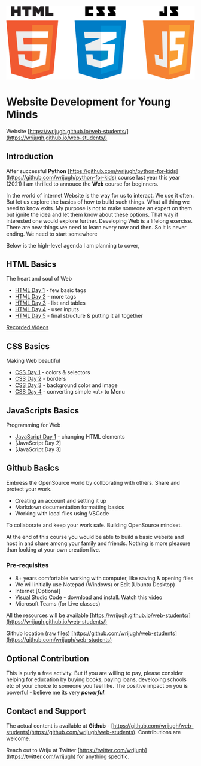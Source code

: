 ![HTMLCSSJS](html5-css-js-logo.png)

# Website Development for Young Minds

Website [https://wrijugh.github.io/web-students/](https://wrijugh.github.io/web-students/)

## Introduction

After successful **Python** [https://github.com/wrijugh/python-for-kids](https://github.com/wrijugh/python-for-kids) course last year this year (2021) I am thrilled to annouce the **Web** course for beginners.

<!-- I dedicate this to my father, who was a legendary teacher and lives in the hearts of many thousands of students worldwide. He was a lifelong passionate teacher. *I miss him dearly*. -->

In the world of internet Website is the way for us to interact. We use it often. But let us explore the basics of how to build such things. What all thing we need to know exits. My purpose is not to make someone an expert on them but ignite the idea and let them know about these options. That way if interested one would explore further. Developing Web is a lifelong exercise. There are new things we need to learn every now and then. So it is never ending. We need to start somewhere

Below is the high-level agenda I am planning to cover,

## HTML Basics

The heart and soul of Web

- [HTML Day 1](html/01-html-day-01.md) - few basic tags
- [HTML Day 2](html/02-html-day-02.md) - more tags
- [HTML Day 3](html/03-html-day-03.md) - list and tables
- [HTML Day 4](html/04-html-day-04.md) - user inputs
- [HTML Day 5](html/05-html-day-05.md) - final structure & putting it all together

[Recorded Videos](recorded.md)
## CSS Basics

Making Web beautiful

- [CSS Day 1](css/01-css-day-01.md) - colors & selectors
- [CSS Day 2](css/02-css-day-02.md) - borders
- [CSS Day 3](css/03-css-day-03.md) - background color and image
- [CSS Day 4](css/04-css-day-04.md) - converting simple `<ul>` to Menu

## JavaScripts Basics

Programming for Web

- [JavaScript Day 1](javascript/01-js-day-01.md) - changing HTML elements
- [JavaScript Day 2]
- [JavaScript Day 3]

## Github Basics

Embress the OpenSource world by collborating with others. Share and protect your work.

- Creating an account and setting it up
- Markdown documentation formatting basics
- Working with local files using VSCode

To collaborate and keep your work safe. Building OpenSource mindset.

At the end of this course you would be able to build a basic website and host in and share among your family and friends. Nothing is more pleasure than looking at your own creation live.

### Pre-requisites

- 8+ years comfortable working with computer, like saving & opening files
- We will initially use Notepad (Windows) or Edit (Ubuntu Desktop)
- Internet [Optional]
- [Visual Studio Code](https://code.visualstudio.com/download) - download and install. Watch this [video](https://www.youtube.com/watch?v=MlIzFUI1QGA)
- Microsoft Teams (for Live classes)

All the resources will be available [https://wrijugh.github.io/web-students/](https://wrijugh.github.io/web-students/)

Github location (raw files) [https://github.com/wrijugh/web-students](https://github.com/wrijugh/web-students)

<!-- All communications will be in WhatsApp or email (to the closed group)
Join https://chat.whatsapp.com/GgwxcUN8x5YCFQWJ2Rd6jv 

Current class will start from **13th June 2021 Sunday, 10-11 AM**-->

## Optional Contribution

This is purly a free activity. But if you are willing to pay, please consider helping for education by buying books, paying loans, developing schools etc of your choice to someone you feel like. The positive impact on you is powerful - believe me its very ***powerful***.

## Contact and Support

The actual content is available at **Github** - [https://github.com/wrijugh/web-students](https://github.com/wrijugh/web-students). Contributions are welcome.

Reach out to Wriju at Twitter [https://twitter.com/wrijugh](https://twitter.com/wrijugh) for anything specific.
